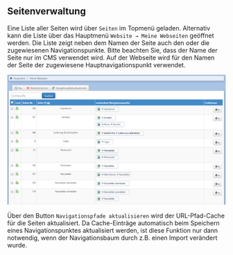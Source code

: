 ## Seitenverwaltung


Eine Liste aller Seiten wird über ```Seiten``` im Topmenü geladen. Alternativ kann die Liste über das Hauptmenü ```Website → Meine Webseiten``` geöffnet werden. Die Liste zeigt neben dem Namen der Seite auch den oder die zugewiesenen Navigationspunkte. Bitte beachten Sie, dass der Name der Seite nur im CMS verwendet wird. Auf der Webseite wird für den Namen der Seite der zugewiesene Hauptnavigationspunkt verwendet.

![](/assets/seitenverwaltung_seiten.png)

Über den Button ```Navigationspfade aktualisieren``` wird der URL-Pfad-Cache für die Seiten aktualisiert. Da Cache-Einträge automatisch beim Speichern eines Navigationspunktes aktualisiert werden, ist diese Funktion nur dann notwendig, wenn der Navigationsbaum durch z.B. einen Import verändert wurde.


